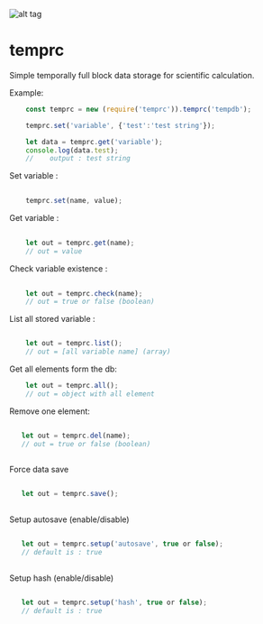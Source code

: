 ![alt tag](https://travis-ci.com/Soldy/temprc.svg?branch=master)


# temprc

Simple temporally full block data storage for scientific calculation.




Example:

``` javascript
    const temprc = new (require('temprc')).temprc('tempdb');

    temprc.set('variable', {'test':'test string'});

    let data = temprc.get('variable');
    console.log(data.test);
    //    output : test string

```



Set variable :


``` javascript
    
    temprc.set(name, value);

```


Get variable :


``` javascript
    
    let out = temprc.get(name);
    // out = value

```

Check variable existence :


``` javascript
    
    let out = temprc.check(name);
    // out = true or false (boolean)

```

List all stored variable : 

```javascript

    let out = temprc.list();
    // out = [all variable name] (array)

```

Get all elements form the db:

```javascript
    let out = temprc.all();
    // out = object with all element
```

Remove one element:

```javascript

   let out = temprc.del(name);
   // out = true or false (boolean)
   
```

Force data save 

```javascript

   let out = temprc.save();
   
```

Setup autosave (enable/disable)

```javascript

   let out = temprc.setup('autosave', true or false);
   // default is : true
   
```

Setup hash (enable/disable)

```javascript

   let out = temprc.setup('hash', true or false);
   // default is : true
   
```



